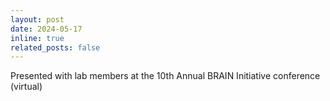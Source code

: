 ```yaml
---
layout: post
date: 2024-05-17
inline: true
related_posts: false
---
```


Presented with lab members at the 10th Annual BRAIN Initiative conference (virtual)